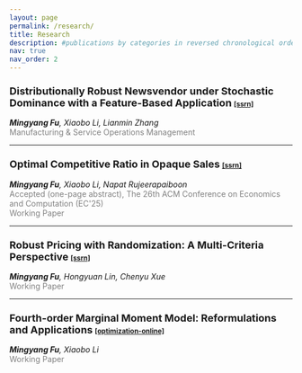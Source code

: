 ```yaml
---
layout: page
permalink: /research/
title: Research
description: #publications by categories in reversed chronological order. 
nav: true
nav_order: 2
---
```


<!-- _pages/publications.md -->
### <span style="font-size: 18px; font-weight: bold;">Distributionally Robust Newsvendor under Stochastic Dominance with a Feature-Based Application</span> <span style="font-size: 12px;">[[ssrn]](https://papers.ssrn.com/sol3/papers.cfm?abstract_id=3885663) </span> 
<span style="font-style: italic;"><b>Mingyang Fu</b>, Xiaobo Li, Lianmin Zhang</span>  
<span style="color: gray;">Manufacturing & Service Operations Management</span>  

---

### <span style="font-size: 18px; font-weight: bold;">Optimal Competitive Ratio in Opaque Sales</span> <span style="font-size: 12px;">[[ssrn]](https://papers.ssrn.com/sol3/papers.cfm?abstract_id=5130478)</span>  
<span style="font-style: italic;"><b>Mingyang Fu</b>, Xiaobo Li, Napat Rujeerapaiboon</span>  
<span style="color: gray;">Accepted (one-page abstract), The 26th ACM Conference on Economics and Computation (EC'25)  
Working Paper </span>  

---

### <span style="font-size: 18px; font-weight: bold;">Robust Pricing with Randomization: A Multi-Criteria Perspective</span> <span style="font-size: 12px;">[[ssrn]](https://papers.ssrn.com/sol3/papers.cfm?abstract_id=5132337)  </span>  
<span style="font-style: italic;"><b>Mingyang Fu</b>, Hongyuan Lin, Chenyu Xue</span>  
<span style="color: gray;">Working Paper</span>  

---

### <span style="font-size: 18px; font-weight: bold;">Fourth-order Marginal Moment Model: Reformulations and Applications</span> <span style="font-size: 12px;">[[optimization-online]](https://optimization-online.org/2024/02/fourth-order-marginal-moment-model-reformulations-and-applications/) </span>   
<span style="font-style: italic;"><b>Mingyang Fu</b>, Xiaobo Li</span>  
<span style="color: gray;">Working Paper</span>  
